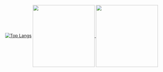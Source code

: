 [![Top Langs](https://github-readme-stats.vercel.app/api/top-langs/?username=YourSmallFriend&layout=donut)](https://github.com/YourSmallFriend/github-readme-stats)
<a href="https://github.com/YourSmallFriend/github-readme-stats">
  <img height=200 align="center" src="https://github-readme-stats.vercel.app/api?username=YourSmallFriend" />
</a>
<a href="https://github.com/YourSmallFriend/convoychat">
  <img height=200 align="center" src="https://github-readme-stats.vercel.app/api/top-langs?username=YourSmallFriend&layout=compact&langs_count=8&card_width=320" />
</a>
